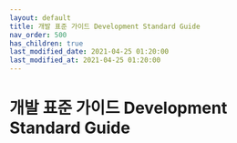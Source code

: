 ```yaml
---
layout: default
title: 개발 표준 가이드 Development Standard Guide
nav_order: 500
has_children: true
last_modified_date: 2021-04-25 01:20:00
last_modified_at: 2021-04-25 01:20:00
---
```


# 개발 표준 가이드 Development Standard Guide